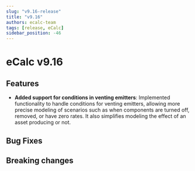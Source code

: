 ```yaml
---
slug: "v9.16-release"
title: "v9.16"
authors: ecalc-team
tags: [release, eCalc]
sidebar_position: -46
---
```


# eCalc v9.16

## Features
- **Added support for conditions in venting emitters**: Implemented functionality to handle conditions for venting emitters, allowing more precise modeling of scenarios such as when components are turned off, removed, or have zero rates. It also simplifies modeling the effect of an asset producing or not.

## Bug Fixes

## Breaking changes